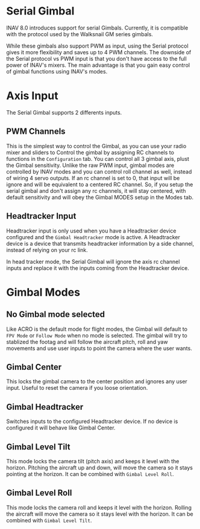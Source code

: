 # Serial Gimbal
INAV 8.0 introduces support for serial Gimbals. Currently, it is compatible with the protocol used by the Walksnail GM series gimbals.

While these gimbals also support PWM as input, using the Serial protocol gives it more flexibility and saves up to 4 PWM channels. The downside of the Serial protocol vs PWM input is that you don't have access to the full power of INAV's mixers. The main advantage is that you gain easy control of gimbal functions using INAV's modes.

# Axis Input
The Serial Gimbal supports 2 differents inputs.

## PWM Channels
This is the simplest way to control the Gimbal, as you can use your radio mixer and sliders to Control the gimbal by assigning RC channels to functions in the ```Configuration``` tab. You can control all 3 gimbal axis, plust the Gimbal sensitivity. Unlike the raw PWM input, gimbal modes are controlled by INAV modes and you can control roll channel as well, instead of wiring 4 servo outputs. If an rc channel is set to 0, that input will be ignore and will be equivalent to a centered RC channel. So, if you setup the serial gimbal and don't assign any rc channels, it will stay centered, with default sensitivity and will obey the Gimbal MODES setup in the Modes tab.

## Headtracker Input
Headtracker input is only used when you have a Headtracker device configured and the ```Gimbal Headtracker``` mode is active. 
A Headtracker device is a device that transmits headtracker information by a side channel, instead of relying on your rc link.

In head tracker mode, the Serial Gimbal will ignore the axis rc channel inputs and replace it with the inputs coming from the Headtracker device.

# Gimbal Modes
## No Gimbal mode selected
Like ACRO is the default mode for flight modes, the Gimbal will default to ```FPV Mode``` or ```Follow Mode``` when no mode is selected. The gimbal will try to stablized the footag and will follow the aircraft pitch, roll and yaw movements and use user inputs to point the camera where the user wants.

## Gimbal Center
This locks the gimbal camera to the center position and ignores any user input. Useful to reset the camera if you loose orientation.

## Gimbal Headtracker
Switches inputs to the configured Headtracker device. If no device is configured it will behave like Gimbal Center.

## Gimbal Level Tilt
This mode locks the camera tilt (pitch axis) and keeps it level with the horizon. Pitching the aircraft up and down, will move the camera so it stays pointing at the horizon. It can be combined with ```Gimbal Level Roll```.

## Gimbal Level Roll
This mode locks the camera roll and keeps it level with the horizon. Rolling the aircraft will move the camera so it stays level with the horizon. It can be combined with ```Gimbal Level Tilt```.
